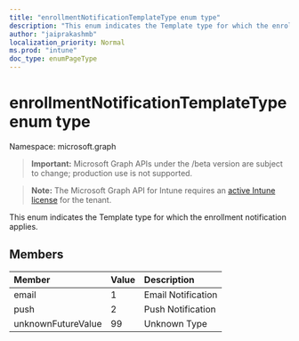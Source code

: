 ```yaml
---
title: "enrollmentNotificationTemplateType enum type"
description: "This enum indicates the Template type for which the enrollment notification applies."
author: "jaiprakashmb"
localization_priority: Normal
ms.prod: "intune"
doc_type: enumPageType
---
```


# enrollmentNotificationTemplateType enum type

Namespace: microsoft.graph

> **Important:** Microsoft Graph APIs under the /beta version are subject to change; production use is not supported.

> **Note:** The Microsoft Graph API for Intune requires an [active Intune license](https://go.microsoft.com/fwlink/?linkid=839381) for the tenant.

This enum indicates the Template type for which the enrollment notification applies.

## Members
|Member|Value|Description|
|:---|:---|:---|
|email|1|Email Notification|
|push|2|Push Notification|
|unknownFutureValue|99|Unknown Type|
